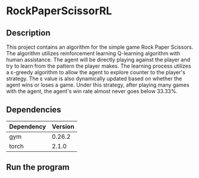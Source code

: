 # RockPaperScissorRL

## Description

This project contains an algorithm for the simple game Rock Paper Scissors. The algorithm utilizes reinforcement learning Q-learning algorithm with human assistance. The agent will be directly playing against the player and try to learn from the pattern the player makes. The learning process utilizes a ε-greedy algorithm to allow the agent to explore counter to the player's strategy. The ε value is also dynamically updated based on whether the agent wins or loses a game. Under this strategy, after playing many games with the agent, the agent's win rate almost never goes below 33.33%.

## Dependencies

|Dependency|Version|
|-|-|
|gym|0.26.2|
|torch|2.1.0|

## Run the program

